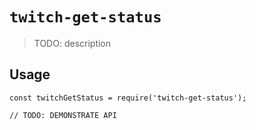 # `twitch-get-status`

> TODO: description

## Usage

```
const twitchGetStatus = require('twitch-get-status');

// TODO: DEMONSTRATE API
```
